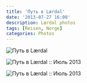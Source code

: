 ```yaml
---
title: 'Путь в Lærdal'
date: '2013-07-27 16:00'
description: Lærdal photos
tags: [Reisen, Norge]
categories: Photos
---
```

<div class='preview'><img src='{{urls.media}}/WegNackL-rdal-OK.jpg' alt='Путь в Lærdal'></div>

![Путь в Lærdal :: Июль 2013]({{urls.media}}/917013cb94f29c0803a4305df0ebf493-600.jpg "По дороге в Lærdal нам встретилась заправка, с явно недоработанным логотипом. «Эта норвежская нефть… Буквы „Й“ в ней не хватает!» — прокомментировал ситуацию проходивший мимо Ипполит.")

![Путь в Lærdal :: Июль 2013]({{urls.media}}/708006969efb17f193c45909ad5179b3-600.jpg "Навигатор сыграл с нами добрую шутку и увез по кратчайшему маршруту. Мимо тоннелей и вопреки стандартному объезду. В результате мы вскарабкались на высоту полутора тысяч метров, потрогали снег, замерзли, проехали по частной дороге для избранных (NOK 75,— и AutoPASS не действует :-)) и чуть не обосрались на последнем спуске. Никто не ждал таких чудес от Бога Дорог, поэтому на закуску мы еще и чуть не обсохли. Выезд с перевала к городку внизу (Årno, или как-то так) я катился на нейтрали. Ух, в общем. Если одним словом. Спасибо тебе, навигатор, это было круто.")

